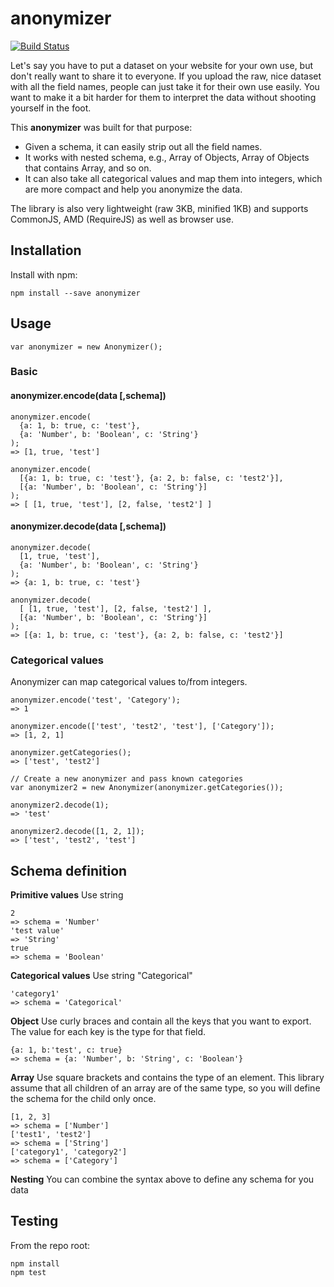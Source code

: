 # anonymizer

[![Build Status](https://secure.travis-ci.org/kristw/anonymizer.png?branch=master)](http://travis-ci.org/kristw/anonymizer)

Let's say you have to put a dataset on your website for your own use, but don't really want to share it to everyone. If you upload the raw, nice dataset with all the field names, people can just take it for their own use easily. You want to make it a bit harder for them to interpret the data without shooting yourself in the foot.

This **anonymizer** was built for that purpose:

* Given a schema, it can easily strip out all the field names.
* It works with nested schema, e.g., Array of Objects, Array of Objects that contains Array, and so on.
* It can also take all categorical values and map them into integers, which are more compact and help you anonymize the data.

The library is also very lightweight (raw 3KB, minified 1KB) and supports CommonJS, AMD (RequireJS) as well as browser use.

## Installation

Install with npm:

```
npm install --save anonymizer
```

## Usage

```
var anonymizer = new Anonymizer();
```

### Basic

#### anonymizer.encode(data [,schema])
```
anonymizer.encode(
  {a: 1, b: true, c: 'test'},
  {a: 'Number', b: 'Boolean', c: 'String'}
);
=> [1, true, 'test']

anonymizer.encode(
  [{a: 1, b: true, c: 'test'}, {a: 2, b: false, c: 'test2'}],
  [{a: 'Number', b: 'Boolean', c: 'String'}]
);
=> [ [1, true, 'test'], [2, false, 'test2'] ]
```

#### anonymizer.decode(data [,schema])
```
anonymizer.decode(
  [1, true, 'test'],
  {a: 'Number', b: 'Boolean', c: 'String'}
);
=> {a: 1, b: true, c: 'test'}

anonymizer.decode(
  [ [1, true, 'test'], [2, false, 'test2'] ],
  [{a: 'Number', b: 'Boolean', c: 'String'}]
);
=> [{a: 1, b: true, c: 'test'}, {a: 2, b: false, c: 'test2'}]
```

### Categorical values

Anonymizer can map categorical values to/from integers.

```
anonymizer.encode('test', 'Category');
=> 1

anonymizer.encode(['test', 'test2', 'test'], ['Category']);
=> [1, 2, 1]

anonymizer.getCategories();
=> ['test', 'test2']

// Create a new anonymizer and pass known categories
var anonymizer2 = new Anonymizer(anonymizer.getCategories());

anonymizer2.decode(1);
=> 'test'

anonymizer2.decode([1, 2, 1]);
=> ['test', 'test2', 'test']
```

## Schema definition

**Primitive values**
Use string

```
2
=> schema = 'Number'
'test value'
=> 'String'
true
=> schema = 'Boolean'
```

**Categorical values**
Use string "Categorical"

```
'category1'
=> schema = 'Categorical'
```

**Object**
Use curly braces and contain all the keys that you want to export. The value for each key is the type for that field.

```
{a: 1, b:'test', c: true}
=> schema = {a: 'Number', b: 'String', c: 'Boolean'}
```

**Array**
Use square brackets and contains the type of an element. This library assume that all children of an array are of the same type, so you will define the schema for the child only once.

```
[1, 2, 3]
=> schema = ['Number']
['test1', 'test2']
=> schema = ['String']
['category1', 'category2']
=> schema = ['Category']
```

**Nesting**
You can combine the syntax above to define any schema for you data

## Testing

From the repo root:

```
npm install
npm test
```
